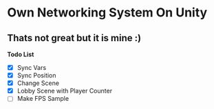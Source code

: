 # Own Networking System On Unity
## Thats not great but it is mine :)

**Todo List**
- [X] Sync Vars
- [X] Sync Position
- [X] Change Scene
- [X] Lobby Scene with Player Counter
- [ ] Make FPS Sample
